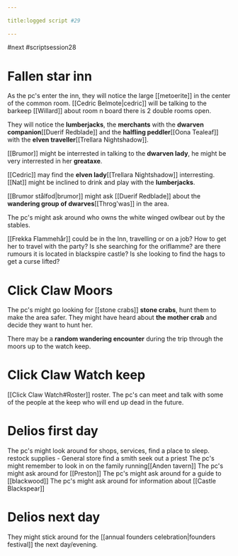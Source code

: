 --- 
title:logged script #29 
---
#next #scriptsession28

# Fallen star inn
As the pc's enter the inn, they will notice the large [[metoerite]] in the center of the common room. [[Cedric Belmote|cedric]] will be talking to the barkeep [[Willard]] about room n board there is 2 double rooms open. 

They will notice the **lumberjacks**, the **merchants** with the **dwarven companion**[[Duerif Redblade]] and the **halfling peddler**[[Oona Tealeaf]] with the **elven traveller**[[Trellara Nightshadow]].

[[Brumor]] might be interrested in talking to the **dwarven lady**, he might be very interrested in her **greataxe**.

[[Cedric]] may find the **elven lady**[[Trellara Nightshadow]] interresting.
[[Nat]] might be inclined to drink and play with the **lumberjacks**.

[[Brumor stålfod|brumor]] might ask [[Duerif Redblade]] about the **wandering group of dwarves**[[Throg'was]] in the area. 

The pc's might ask around who owns the white winged owlbear out by the stables.

[[Frekka Flammehår]] could be in the Inn, travelling or on a job? How to get her to travel with the party? Is she searching for the oriflamme? are there rumours it is located in blackspire castle? Is she looking to find the hags to get a curse lifted?

# Click Claw Moors
The pc's might go looking for [[stone crabs]] **stone crabs**, hunt them to make the area safer.
They might have heard about **the mother crab** and decide they want to hunt her.

There may be a **random wandering encounter** during the trip through the moors up to the watch keep.

# Click Claw Watch keep
[[Click Claw Watch#Roster]] roster.
The pc's can meet and talk with some of the people at the keep who will end up dead in the future.


# Delios first day
The pc's might look around for shops, services, find a place to sleep.
	restock supplies - General store
	find a smith
	seek out a priest
The pc's might remember to look in on the family running[[Anden tavern]]
The pc's might ask around for [[Preston]]
The pc's might ask around for a guide to [[blackwood]]
The pc's might ask around for information about [[Castle Blackspear]]

# Delios next day
They might stick around for the [[annual founders celebration|founders festival]] the next day/evening.




